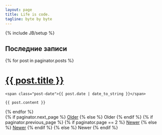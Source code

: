```yaml
---
layout: page
title: Life is code.
tagline: byte by byte
---
```

{% include JB/setup %}
    
## Последние записи

<div class="posts">
  {% for post in paginator.posts %}
  <div class="post">
    <h1 class="post-title">
      <a href="{{ BASE_URL }}/{{ post.url }}">
        {{ post.title }}
      </a>
    </h1>

    <span class="post-date">{{ post.date | date_to_string }}</span>

    {{ post.content }}
  </div>
  {% endfor %}
</div>

<div class="pagination">
  {% if paginator.next_page %}
    <a class="pagination-item older" href="{{ BASE_URL }}/page{{paginator.next_page}}">Older</a>
  {% else %}
    <span class="pagination-item older">Older</span>
  {% endif %}
  {% if paginator.previous_page %}
    {% if paginator.page == 2 %}
      <a class="pagination-item newer" href="{{ BASE_URL }}/">Newer</a>
    {% else %}
      <a class="pagination-item newer" href="{{ BASE_URL }}/page{{paginator.previous_page}}">Newer</a>
    {% endif %}
  {% else %}
    <span class="pagination-item newer">Newer</span>
  {% endif %}
</div>

